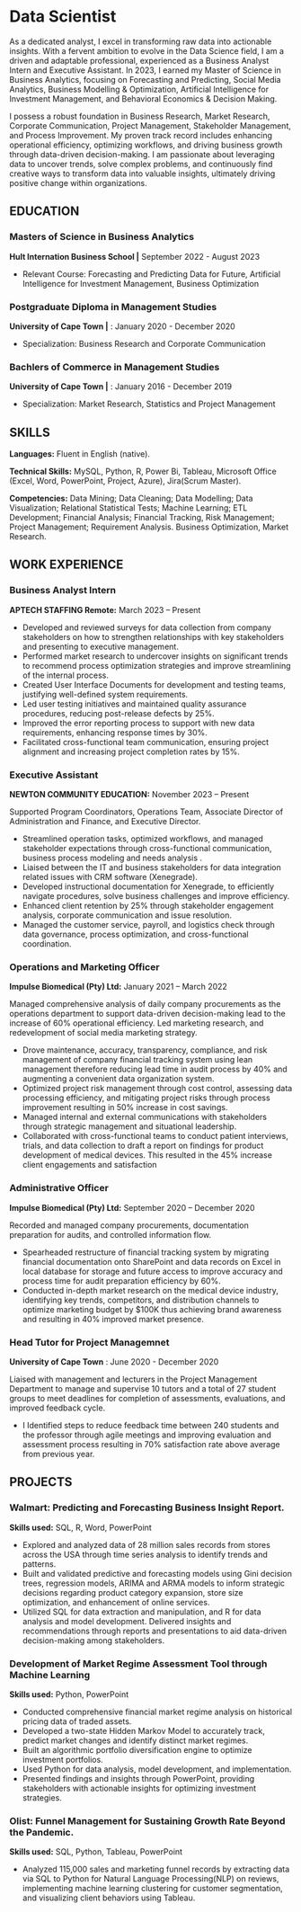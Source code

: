 # Data Scientist

As a dedicated analyst, I excel in transforming raw data into actionable insights. With a fervent ambition to evolve in the Data Science field, I am a driven and adaptable professional, experienced as a Business Analyst Intern and Executive Assistant. In 2023, I earned my Master of Science in Business Analytics, focusing on Forecasting and Predicting, Social Media Analytics, Business Modelling & Optimization, Artificial Intelligence for Investment Management, and Behavioral Economics & Decision Making.

I possess a robust foundation in Business Research, Market Research, Corporate Communication, Project Management, Stakeholder Management, and Process Improvement. My proven track record includes enhancing operational efficiency, optimizing workflows, and driving business growth through data-driven decision-making. I am passionate about leveraging data to uncover trends, solve complex problems, and continuously find creative ways to transform data into valuable insights, ultimately driving positive change within organizations.




## EDUCATION
### Masters of Science in Business Analytics    
**Hult Internation Business School |** September 2022 - August 2023
- Relevant Course: Forecasting and Predicting Data for Future, Artificial Intelligence for Investment Management, Business Optimization

### Postgraduate Diploma in Management Studies  
**University of Cape Town  |** : January 2020 - December  2020
- Specialization: Business Research and Corporate Communication


### Bachlers of Commerce in Management Studies  
**University of Cape Town  |** : January 2016 - December  2019
- Specialization: Market Research, Statistics and Project Management

## SKILLS
**Languages:** Fluent in English (native).

**Technical Skills:** MySQL, Python, R, Power Bi, Tableau, Microsoft Office (Excel, Word, PowerPoint, Project, Azure), Jira(Scrum Master). 

**Competencies:**  Data Mining; Data Cleaning; Data Modelling; Data Visualization; Relational Statistical Tests; Machine Learning; ETL Development; Financial Analysis; Financial Tracking, Risk Management; Project Management; Requirement Analysis. Business Optimization, Market Research.


## WORK EXPERIENCE

### Business Analyst Intern
**APTECH STAFFING	Remote:** March 2023 – Present

-	Developed and reviewed surveys for data collection from company stakeholders on how to strengthen relationships with key stakeholders and presenting to executive management.
-	Performed market research to undercover insights on significant trends to recommend process optimization strategies and improve streamlining of the internal process.
-	Created User Interface Documents for development and testing teams, justifying well-defined system requirements.
-	Led user testing initiatives and maintained quality assurance procedures, reducing post-release defects by 25%.
-	Improved the error reporting process to support with new data requirements, enhancing response times by 30%.
-	Facilitated cross-functional team communication, ensuring project alignment and increasing project completion rates by 15%.
 
### Executive Assistant
**NEWTON COMMUNITY EDUCATION:**	November 2023 – Present

Supported Program Coordinators, Operations Team, Associate Director of Administration and Finance, and Executive Director.
- Streamlined operation tasks, optimized workflows, and managed stakeholder expectations through cross-functional communication, business process modeling and needs analysis .
- Liaised between the IT and business stakeholders for data integration related issues with CRM software (Xenegrade).
- Developed instructional documentation for Xenegrade, to efficiently navigate procedures, solve business challenges and improve efficiency.
- Enhanced client retention by 25% through stakeholder engagement analysis, corporate communication and issue resolution.
- Managed the customer service, payroll, and logistics check through data governance, process optimization, and cross-functional coordination.

### Operations and Marketing Officer   
**Impulse Biomedical (Pty) Ltd:** January 2021 – March 2022

Managed comprehensive analysis of daily company procurements as the  operations department to support data-driven decision-making lead to the increase of 60% operational efficiency. Led marketing research, and redevelopment of social media marketing strategy.
-	Drove maintenance, accuracy, transparency, compliance, and risk management of company financial tracking system using lean management therefore reducing lead time in audit process by  40%  and augmenting a convenient data organization system. 
-	Optimized project risk management through cost control, assessing data processing efficiency,  and mitigating project risks through process improvement resulting in 50% increase in cost savings. 
-	Managed internal and external communications with stakeholders through strategic management and situational leadership. 
-	Collaborated with cross-functional teams to conduct patient interviews, trials, and data collection to draft a report on findings for product development of medical devices. This resulted in the 45% increase client engagements and satisfaction

### Administrative Officer             
**Impulse Biomedical (Pty) Ltd:** September 2020 – December 2020

Recorded and managed company procurements, documentation preparation for audits, and controlled information flow.
-	Spearheaded restructure of financial tracking system by migrating financial documentation onto SharePoint and data records on Excel in local database for storage and future access to improve accuracy and process time for audit preparation efficiency by 60%.
-	Conducted in-depth market research on the medical device industry, identifying key trends, competitors, and distribution channels to optimize marketing budget by $100K thus achieving brand awareness and resulting in 40% improved market presence.

### Head Tutor for Project Managemnet  
**University of Cape Town** : June 2020 - December  2020

Liaised with management and lecturers in the Project Management Department to manage and supervise 10 tutors and a total of
27 student groups to meet deadlines for completion of assessments, evaluations, and improved feedback cycle.
-  I Identified steps to reduce feedback time between 240 students and the professor through agile meetings and improving evaluation
and assessment process resulting in 70% satisfaction rate above average from previous year.


## PROJECTS
### Walmart: Predicting and Forecasting Business Insight Report.      
**Skills used:** SQL, R, Word, PowerPoint

-	Explored and analyzed data of 28 million sales records from stores across the USA through time series analysis to identify trends and patterns.
-	Built and validated predictive and forecasting models using Gini decision trees, regression models, ARIMA and ARMA models to inform strategic decisions regarding product category expansion, store size optimization, and enhancement of online services.
-	Utilized SQL for data extraction and manipulation, and R for data analysis and model development. Delivered insights and recommendations through reports and presentations to aid data-driven decision-making among stakeholders.


### Development of Market Regime Assessment Tool through Machine Learning  
**Skills used:** Python, PowerPoint	
-	Conducted comprehensive financial market regime analysis on historical pricing data of traded assets. 
-	Developed a two-state Hidden Markov Model to accurately track, predict market changes and identify distinct market regimes.
- Built an algorithmic portfolio diversification engine to optimize investment portfolios. 
-	Used Python for data analysis, model development, and implementation.
- Presented findings and insights through PowerPoint, providing stakeholders with actionable insights for optimizing investment strategies.


### Olist: Funnel Management for Sustaining Growth Rate Beyond the Pandemic. 
**Skills used:** SQL, Python, Tableau, PowerPoint 	 
-	Analyzed 115,000 sales and marketing funnel records by extracting data via SQL to Python for Natural Language Processing(NLP) on reviews, implementing machine learning clustering for customer segmentation, and visualizing client behaviors using Tableau.








